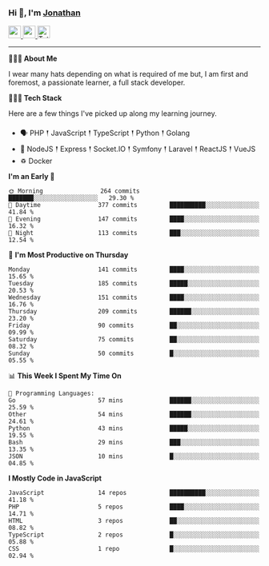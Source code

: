 ### Hi 👋, I'm [Jonathan](https://jonathan-d.ch) 

<p>
  <a href="https://www.linkedin.com/in/jdebetaz">
    <img src="https://img.shields.io/badge/linkedin-%230077B5.svg?&style=for-the-badge&logo=linkedin&logoColor=white" height=25>
  </a>
  <a href="https://www.instagram.com/jdebetaz/">
    <img src="https://img.shields.io/badge/instagram-%23E4405F.svg?&style=for-the-badge&logo=instagram&logoColor=white" height=25>
  </a>
  <a href="https://wakatime.com/@5c95ead1-71ee-4ecc-9a32-6c2b293dd432">
    <img src="https://wakatime.com/badge/user/5c95ead1-71ee-4ecc-9a32-6c2b293dd432.svg?style=for-the-badge" height=25 alt="Total time coded since Aug 23 2019" />
  </a>
</p>

-------

**🙋🏻‍♂️ About Me** 

<p>I wear many hats depending on what is required of me but, I am first and foremost, a passionate learner, a full stack developer.</p>

**👨🏻‍💻 Tech Stack** 

<p>Here are a few things I've picked up along my learning journey.</p>

- 🗣 PHP 𒑰 JavaScript 𒑰 TypeScript 𒑰 Python 𒑰 Golang
- 🎒 NodeJS 𒑰 Express 𒑰 Socket.IO 𒑰 Symfony 𒑰 Laravel 𒑰 ReactJS 𒑰 VueJS
- ♽ Docker

<!--START_SECTION:waka-->
**I'm an Early 🐤** 

```text
🌞 Morning                264 commits         ███████░░░░░░░░░░░░░░░░░░   29.30 % 
🌆 Daytime                377 commits         ██████████░░░░░░░░░░░░░░░   41.84 % 
🌃 Evening                147 commits         ████░░░░░░░░░░░░░░░░░░░░░   16.32 % 
🌙 Night                  113 commits         ███░░░░░░░░░░░░░░░░░░░░░░   12.54 % 
```
📅 **I'm Most Productive on Thursday** 

```text
Monday                   141 commits         ████░░░░░░░░░░░░░░░░░░░░░   15.65 % 
Tuesday                  185 commits         █████░░░░░░░░░░░░░░░░░░░░   20.53 % 
Wednesday                151 commits         ████░░░░░░░░░░░░░░░░░░░░░   16.76 % 
Thursday                 209 commits         ██████░░░░░░░░░░░░░░░░░░░   23.20 % 
Friday                   90 commits          ██░░░░░░░░░░░░░░░░░░░░░░░   09.99 % 
Saturday                 75 commits          ██░░░░░░░░░░░░░░░░░░░░░░░   08.32 % 
Sunday                   50 commits          █░░░░░░░░░░░░░░░░░░░░░░░░   05.55 % 
```


📊 **This Week I Spent My Time On** 

```text
💬 Programming Languages: 
Go                       57 mins             ██████░░░░░░░░░░░░░░░░░░░   25.59 % 
Other                    54 mins             ██████░░░░░░░░░░░░░░░░░░░   24.61 % 
Python                   43 mins             █████░░░░░░░░░░░░░░░░░░░░   19.55 % 
Bash                     29 mins             ███░░░░░░░░░░░░░░░░░░░░░░   13.35 % 
JSON                     10 mins             █░░░░░░░░░░░░░░░░░░░░░░░░   04.85 % 
```

**I Mostly Code in JavaScript** 

```text
JavaScript               14 repos            ██████████░░░░░░░░░░░░░░░   41.18 % 
PHP                      5 repos             ████░░░░░░░░░░░░░░░░░░░░░   14.71 % 
HTML                     3 repos             ██░░░░░░░░░░░░░░░░░░░░░░░   08.82 % 
TypeScript               2 repos             █░░░░░░░░░░░░░░░░░░░░░░░░   05.88 % 
CSS                      1 repo              █░░░░░░░░░░░░░░░░░░░░░░░░   02.94 % 
```




<!--END_SECTION:waka-->
